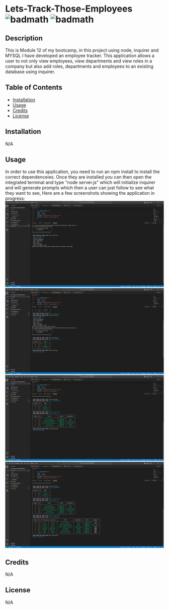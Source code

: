 # Lets-Track-Those-Employees ![badmath](https://img.shields.io/github/stars/TheIPM/My-Portfolio?style=plastic) ![badmath](https://img.shields.io/github/followers/TheIPM)

## Description

This is Module 12 of my bootcamp, in this project using node, inquirer and MYSQL I have developed an employee tracker. This application allows a user to not only view employees, view departments and view roles in a company but also add roles, departments and employees to an existing database using inquirer.  


## Table of Contents 

- [Installation](#installation)
- [Usage](#usage)
- [Credits](#credits)
- [License](#license)

## Installation

N/A

## Usage

In order to use this application, you need to run an npm install to install the correct dependenceies. Once they are installed you can then open the integrated terminal and type "node server.js" which will initialize inquirer and will generate prompts which then a user can just follow to see what they want to see, Here are a few screenshots showing the application in progress:
![image of firstPage](./assets/images/First%20screen.png)
![image of secondPage](./assets/images/View%20All%20Departments.png)
![image of thirdPage](./assets/images/view%20all%20roles.png)
![image of fourthPage](./assets/images/view%20all%20employees.png)

## Credits

N/A

## License

N/A
